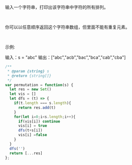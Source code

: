 输入一个字符串，打印出该字符串中字符的所有排列。

 

你可以以任意顺序返回这个字符串数组，但里面不能有重复元素。

 

示例:

输入：s = "abc"
输出：["abc","acb","bac","bca","cab","cba"]
 

```js
/**
 * @param {string} s
 * @return {string[]}
 */
var permutation = function(s) {
  let res = new Set()
  let vis = []
  let dfs = (t) => {
    if(t.length === s.length){
      return res.add(t)
    }
    for(let i=0;i<s.length;i++){
      if(vis[i]) continue
      vis[i] = true
      dfs(t+s[i])
      vis[i] =false
    }
  }
  dfs('')
  return [...res]
};
```

